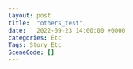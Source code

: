 ```yaml
---
layout: post
title:  "others_test"
date:   2022-09-23 14:00:00 +0000
categories: Etc
Tags: Story Etc
SceneCode: []
---
```

